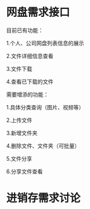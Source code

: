 # 网盘需求接口

目前已有功能：

1.个人、公司网盘列表信息的展示

2.文件详细信息查看

3.文件下载

4.查看已下载的文件

需要增添的功能：

1.具体分类查询（图片、视频等）

2.上传文件

3.新增文件夹

4.删除文件、文件夹（可批量）

5.文件分享

6.分享文件查看

# 进销存需求讨论
